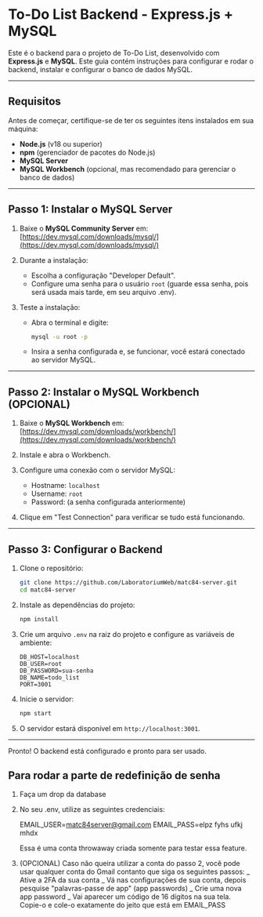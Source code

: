 # **To-Do List Backend - Express.js + MySQL**

Este é o backend para o projeto de To-Do List, desenvolvido com **Express.js** e **MySQL**. Este guia contém instruções para configurar e rodar o backend, instalar e configurar o banco de dados MySQL.

---

## **Requisitos**

Antes de começar, certifique-se de ter os seguintes itens instalados em sua máquina:

- **Node.js** (v18 ou superior)
- **npm** (gerenciador de pacotes do Node.js)
- **MySQL Server**
- **MySQL Workbench** (opcional, mas recomendado para gerenciar o banco de dados)

---

## **Passo 1: Instalar o MySQL Server**

1. Baixe o **MySQL Community Server** em:  
   [https://dev.mysql.com/downloads/mysql/](https://dev.mysql.com/downloads/mysql/)

2. Durante a instalação:
   - Escolha a configuração "Developer Default".
   - Configure uma senha para o usuário `root` (guarde essa senha, pois será usada mais tarde, em seu arquivo .env).

3. Teste a instalação:
   - Abra o terminal e digite:
     ```bash
     mysql -u root -p
     ```
   - Insira a senha configurada e, se funcionar, você estará conectado ao servidor MySQL.

---

## **Passo 2: Instalar o MySQL Workbench (OPCIONAL)**

1. Baixe o **MySQL Workbench** em:  
   [https://dev.mysql.com/downloads/workbench/](https://dev.mysql.com/downloads/workbench/)

2. Instale e abra o Workbench.

3. Configure uma conexão com o servidor MySQL:
   - Hostname: `localhost`
   - Username: `root`
   - Password: (a senha configurada anteriormente)

4. Clique em "Test Connection" para verificar se tudo está funcionando.

---

## **Passo 3: Configurar o Backend**

1. Clone o repositório:

   ```bash
   git clone https://github.com/LaboratoriumWeb/matc84-server.git
   cd matc84-server
   ```

2. Instale as dependências do projeto:

   ```bash
   npm install
   ```

3. Crie um arquivo `.env` na raiz do projeto e configure as variáveis de ambiente:

   ```env
   DB_HOST=localhost
   DB_USER=root
   DB_PASSWORD=sua-senha
   DB_NAME=todo_list
   PORT=3001
   ```

4. Inicie o servidor:

   ```bash
   npm start
   ```

5. O servidor estará disponível em `http://localhost:3001`.

---

Pronto! O backend está configurado e pronto para ser usado.

## Para rodar a parte de redefinição de senha
1. Faça um drop da database

2. No seu .env, utilize as seguintes credenciais:

   EMAIL_USER=matc84server@gmail.com
   EMAIL_PASS=elpz fyhs ufkj mhdx

   Essa é uma conta throwaway criada somente para testar essa feature.

3. (OPCIONAL) Caso não queira utilizar a conta do passo 2, você pode usar qualquer conta do Gmail contanto que siga os seguintes passos:
   _ Ative a 2FA da sua conta
   _ Vá nas configurações de sua conta, depois pesquise "palavras-passe de app" (app passwords)
   _ Crie uma nova app password
   _ Vai aparecer um código de 16 dígitos na sua tela. Copie-o e cole-o exatamente do jeito que está em EMAIL_PASS
